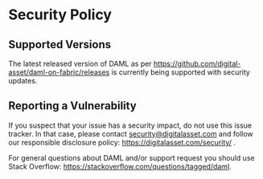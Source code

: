 # Security Policy

## Supported Versions

The latest released version of DAML as per https://github.com/digital-asset/daml-on-fabric/releases is currently being supported with security updates.

## Reporting a Vulnerability

If you suspect that your issue has a security impact, do not use this issue tracker. In that case, please contact security@digitalasset.com and follow our responsible disclosure policy: https://digitalasset.com/security/ .

For general questions about DAML and/or support request you should use Stack Overflow: https://stackoverflow.com/questions/tagged/daml.
